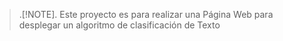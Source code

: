 > .[!NOTE].
Este proyecto es para realizar una Página Web para desplegar un algoritmo de clasificación de Texto

